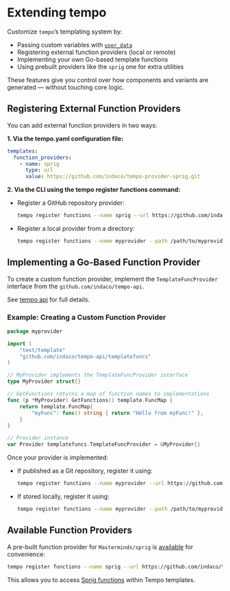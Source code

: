 # Extending tempo

Customize `tempo`’s templating system by:

- Passing custom variables with [`user_data`](../config/user-data.md)
- Registering external function providers (local or remote)
- Implementing your own Go-based template functions
- Using prebuilt providers like the `sprig` one for extra utilities

These features give you control over how components and variants are generated — without touching core logic.

## Registering External Function Providers

You can add external function providers in two ways:

**1. Via the tempo.yaml configuration file:**

```yaml
templates:
  function_providers:
    - name: sprig
      type: url
      value: https://github.com/indaco/tempo-provider-sprig.git
```

**2. Via the CLI using the tempo register functions command:**

- Register a GitHub repository provider:

  ```bash
  tempo register functions --name sprig --url https://github.com/indaco/tempo-provider-sprig.git
  ```

- Register a local provider from a directory:

  ```bash
  tempo register functions --name myprovider --path /path/to/myprovider_module
  ```

## Implementing a Go-Based Function Provider

To create a custom function provider, implement the `TemplateFuncProvider` interface from the `github.com/indaco/tempo-api`.

See [tempo api](https://github.com/indaco/tempo-api) for full details.

### Example: Creating a Custom Function Provider

```go
package myprovider

import (
    "text/template"
    "github.com/indaco/tempo-api/templatefuncs"
)

// MyProvider implements the TemplateFuncProvider interface
type MyProvider struct{}

// GetFunctions returns a map of function names to implementations
func (p *MyProvider) GetFunctions() template.FuncMap {
    return template.FuncMap{
        "myFunc": func() string { return "Hello from myFunc!" },
    }
}

// Provider instance
var Provider templatefuncs.TemplateFuncProvider = &MyProvider{}
```

Once your provider is implemented:

- If published as a Git repository, register it using:

  ```bash
  tempo register functions --name myprovider --url https://github.com/user/myprovider_module.git
  ```

- If stored locally, register it using:

  ```bash
  tempo register functions --name myprovider --path /path/to/myprovider_module
  ```

## Available Function Providers

A pre-built function provider for `Masterminds/sprig` is [available](https://github.com/indaco/tempo-provider-sprig.git) for convenience:

```bash
tempo register functions --name sprig --url https://github.com/indaco/tempo-provider-sprig.git
```

This allows you to access [Sprig functions](https://github.com/Masterminds/sprig) within Tempo templates.
